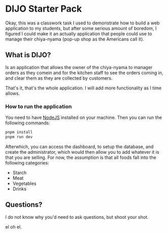 # DIJO Starter Pack

Okay, this was a classwork task I used to demonstrate how to build a web application to my students, but after some serious amount of boredom, I figured I could make it an actually application that people could use to manage their chiya-nyama (pop-up shop as the Americans call it).

## What is DIJO?

Is an application that allows the owner of the chiya-nyama to manager orders as they comein and for the kitchen staff to see the orders coming in, and clear them as they are collected by customers.

That's it, that's the whole application. I will add more functionality as I time allows.

### How to run the application

You need to have [NodeJS](https://nodejs.org/en/) installed on your machine. Then you can run the following commands:

```bash
pnpm install
pnpm run dev
```

Afterwhich, you can access the dashboard, to setup the database, and create the administrator, which would then allow you to add whatever it is that you are selling.  For now, the assumption is that all foods fall into the following categories:

- Starch
- Meat
- Vegetables
- Drinks

## Questions?

I do not know why you'd need to ask questions, but shoot your shot.

el oh el.
